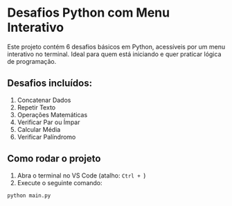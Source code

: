 # Desafios Python com Menu Interativo 

Este projeto contém 6 desafios básicos em Python, acessíveis por um menu interativo no terminal. Ideal para quem está iniciando e quer praticar lógica de programação.

##  Desafios incluídos:
1. Concatenar Dados
2. Repetir Texto
3. Operações Matemáticas
4. Verificar Par ou Ímpar
5. Calcular Média
6. Verificar Palíndromo

## Como rodar o projeto

1. Abra o terminal no VS Code (atalho: `Ctrl + `)
2. Execute o seguinte comando:

```bash
python main.py
